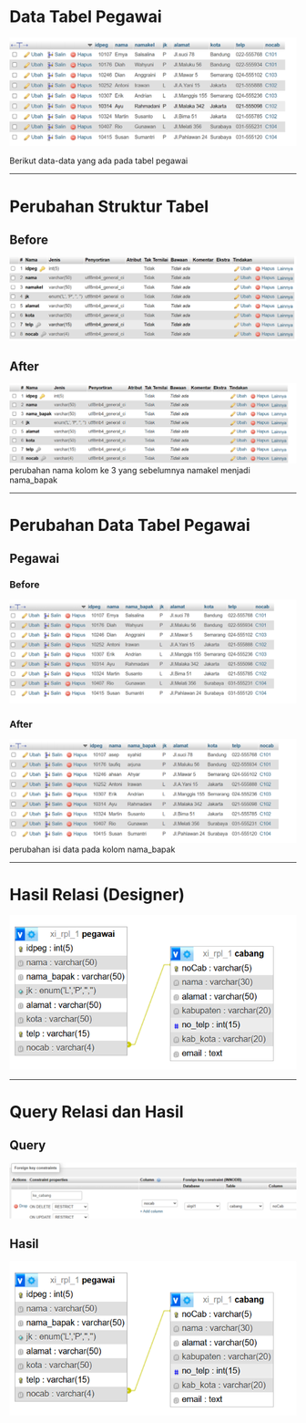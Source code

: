# Data Tabel Pegawai
![](Assets/pegawai.png)

Berikut data-data yang ada pada tabel pegawai

---
# Perubahan Struktur Tabel

## Before 
![](Assets/pegawaiB.png)

## After
![](Assets/pegawaiA.png)
perubahan nama kolom ke 3 yang sebelumnya namakel menjadi nama_bapak

---
# Perubahan Data Tabel Pegawai 
## Pegawai
### Before
![](Assets/nbA.png)
### After
![](Assets/nbB.png)
perubahan isi data pada kolom nama_bapak

---
# Hasil Relasi (Designer)
![](Assets/relasis.png)

---
# Query Relasi dan Hasil
## Query
![](Assets/qC.png)
## Hasil
![](Assets/relasis.png)